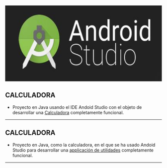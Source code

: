<p align="center">
  <img width="600" height="244" src="./images/androidStudioLogo.jpg"/>
</p>

## CALCULADORA
* Proyecto en Java  usando el IDE Andoid Studio con el objeto de desarrollar una [Calculadora](https://github.com/SabrinaOC/SabrinaEjerciciosEntornosDesarrollo/tree/master/src/androidStudio/Calculadora) completamente funcional.

- - -

## CALCULADORA
* Proyecto en Java, como la calculadora, en el que se ha usado Andoid Studio para desarrollar una [applicación de utilidades](https://github.com/SabrinaOC/SabrinaEjerciciosEntornosDesarrollo/tree/master/src/androidStudio/recursos) completamente funcional.

- - -

